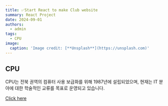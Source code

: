 ```yaml
---
title: ✅Start React to make Club website
summary: React Project
date: 2024-09-01
authors:
  - admin
tags:
  - CPU
image:
  caption: 'Image credit: [**Unsplash**](https://unsplash.com)'
---
```


## CPU
CPU는 전북 권역의 컴퓨터 사용 보급화를 위해 1987년에 설립되었으며,
현재는 IT 분야에 대한 학술적인 교류를 목표로 운영되고 있습니다.

[Click here](https://github.com/JBNU-CPU)
